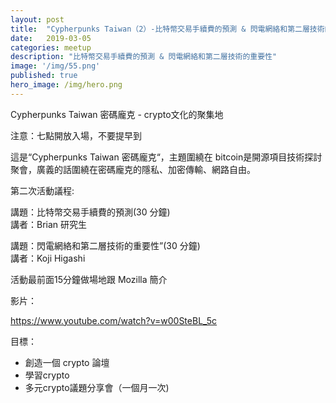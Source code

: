 ```yaml
---
layout: post
title:  "Cypherpunks Taiwan（2）-比特幣交易手續費的預測 & 閃電網絡和第二層技術的重要性"
date:   2019-03-05
categories: meetup
description: "比特幣交易手續費的預測 & 閃電網絡和第二層技術的重要性"
image: '/img/55.png'
published: true
hero_image: /img/hero.png
---
```


Cypherpunks Taiwan 密碼龐克 - crypto文化的聚集地   

注意：七點開放入場，不要提早到   

這是“Cypherpunks Taiwan 密碼龐克“，主題圍繞在 bitcoin是開源項目技術探討聚會，廣義的話圍繞在密碼龐克的隱私、加密傳輸、網路自由。   

第二次活動議程:   

講題：比特幣交易手續費的預測(30 分鐘)    
講者：Brian 研究生   

講題：閃電網絡和第二層技術的重要性”(30 分鐘)   
講者：Koji Higashi

活動最前面15分鐘做場地跟 Mozilla 簡介

影片：


 https://www.youtube.com/watch?v=w00SteBL_5c


目標：
* 創造一個 crypto 論壇
* 學習crypto
* 多元crypto議題分享會（一個月一次)